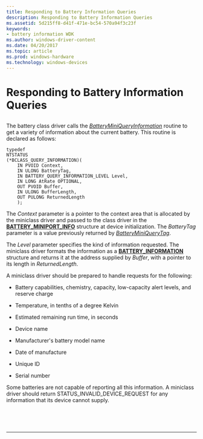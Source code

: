 ```yaml
---
title: Responding to Battery Information Queries
description: Responding to Battery Information Queries
ms.assetid: 5d215ff8-d41f-471e-bc54-570a94f3c23f
keywords:
- battery information WDK
ms.author: windows-driver-content
ms.date: 04/20/2017
ms.topic: article
ms.prod: windows-hardware
ms.technology: windows-devices
---
```


# Responding to Battery Information Queries


## <span id="ddk_responding_to_battery_information_queries_dg"></span><span id="DDK_RESPONDING_TO_BATTERY_INFORMATION_QUERIES_DG"></span>


The battery class driver calls the [*BatteryMiniQueryInformation*](https://msdn.microsoft.com/library/windows/hardware/ff536273) routine to get a variety of information about the current battery. This routine is declared as follows:

```
typedef 
NTSTATUS
(*BCLASS_QUERY_INFORMATION)(
    IN PVOID Context,
    IN ULONG BatteryTag,
    IN BATTERY_QUERY_INFORMATION_LEVEL Level,
    IN LONG AtRate OPTIONAL,
    OUT PVOID Buffer,
    IN ULONG BufferLength,
    OUT PULONG ReturnedLength
    );
```

The *Context* parameter is a pointer to the context area that is allocated by the miniclass driver and passed to the class driver in the [**BATTERY\_MINIPORT\_INFO**](https://msdn.microsoft.com/library/windows/hardware/ff536287) structure at device initialization. The *BatteryTag* parameter is a value previously returned by [*BatteryMiniQueryTag*](https://msdn.microsoft.com/library/windows/hardware/ff536275).

The *Level* parameter specifies the kind of information requested. The miniclass driver formats the information as a [**BATTERY\_INFORMATION**](https://msdn.microsoft.com/library/windows/hardware/ff536283) structure and returns it at the address supplied by *Buffer*, with a pointer to its length in *ReturnedLength*.

A miniclass driver should be prepared to handle requests for the following:

-   Battery capabilities, chemistry, capacity, low-capacity alert levels, and reserve charge

-   Temperature, in tenths of a degree Kelvin

-   Estimated remaining run time, in seconds

-   Device name

-   Manufacturer's battery model name

-   Date of manufacture

-   Unique ID

-   Serial number

Some batteries are not capable of reporting all this information. A miniclass driver should return STATUS\_INVALID\_DEVICE\_REQUEST for any information that its device cannot supply.

 

 


--------------------


